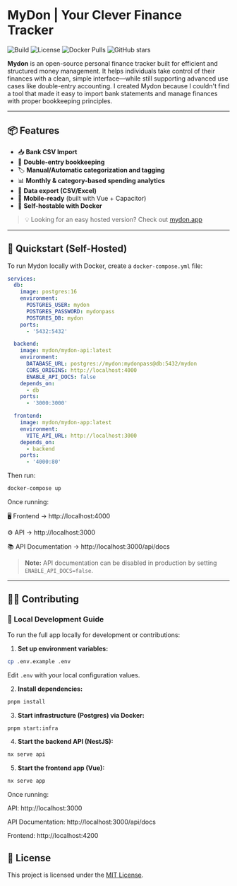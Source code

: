 # MyDon | Your Clever Finance Tracker

![Build](https://img.shields.io/github/actions/workflow/status/mydonapp/mydon/ci.yml?branch=main)
![License](https://img.shields.io/github/license/mydonapp/mydon)
![Docker Pulls](https://img.shields.io/docker/pulls/mydon/mydon?logo=docker)
![GitHub stars](https://img.shields.io/github/stars/mydonapp/mydon?style=social)

**Mydon** is an open-source personal finance tracker built for efficient and structured money management.
It helps individuals take control of their finances with a clean, simple interface—while still supporting advanced use cases like double-entry accounting.
I created Mydon because I couldn't find a tool that made it easy to import bank statements and manage finances with proper bookkeeping principles.

---

## 📦 Features

- 📥 **Bank CSV Import**
- 💼 **Double-entry bookkeeping**
- 🏷 **Manual/Automatic categorization and tagging**
- 📊 **Monthly & category-based spending analytics**
- 📁 **Data export (CSV/Excel)**
- 📱 **Mobile-ready** (built with Vue + Capacitor)
- 🐳 **Self-hostable with Docker**

> 💡 Looking for an easy hosted version? Check out [mydon.app](https://mydon.app)

---

## 🚀 Quickstart (Self-Hosted)

To run Mydon locally with Docker, create a `docker-compose.yml` file:

```yaml
services:
  db:
    image: postgres:16
    environment:
      POSTGRES_USER: mydon
      POSTGRES_PASSWORD: mydonpass
      POSTGRES_DB: mydon
    ports:
      - '5432:5432'

  backend:
    image: mydon/mydon-api:latest
    environment:
      DATABASE_URL: postgres://mydon:mydonpass@db:5432/mydon
      CORS_ORIGINS: http://localhost:4000
      ENABLE_API_DOCS: false
    depends_on:
      - db
    ports:
      - '3000:3000'

  frontend:
    image: mydon/mydon-app:latest
    environment:
      VITE_API_URL: http://localhost:3000
    depends_on:
      - backend
    ports:
      - '4000:80'
```

Then run:

```bash
docker-compose up
```

Once running:

🖥 Frontend → http://localhost:4000

⚙️ API → http://localhost:3000

📚 API Documentation → http://localhost:3000/api/docs

> **Note:** API documentation can be disabled in production by setting `ENABLE_API_DOCS=false`.

---

## 🧑‍💻 Contributing

### 🔧 Local Development Guide

To run the full app locally for development or contributions:

1. **Set up environment variables:**

```bash
cp .env.example .env
```

Edit `.env` with your local configuration values.

2. **Install dependencies:**

```bash
pnpm install
```

3. **Start infrastructure (Postgres) via Docker:**

```bash
pnpm start:infra
```

4. **Start the backend API (NestJS):**

```bash
nx serve api
```

5. **Start the frontend app (Vue):**

```bash
nx serve app
```

Once running:

API: http://localhost:3000

API Documentation: http://localhost:3000/api/docs

Frontend: http://localhost:4200

## 📜 License

This project is licensed under the [MIT License](./LICENSE).
